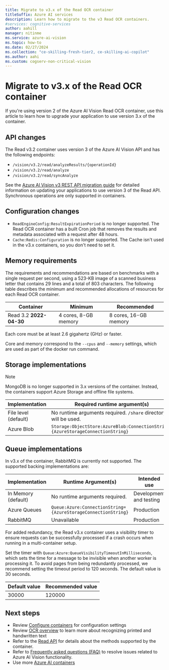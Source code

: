 ```yaml
---
title: Migrate to v3.x of the Read OCR container
titleSuffix: Azure AI services
description: Learn how to migrate to the v3 Read OCR containers.
#services: cognitive-services 
author: aahill
manager: nitinme
ms.service: azure-ai-vision
ms.topic: how-to
ms.date: 02/27/2024
ms.collection: "ce-skilling-fresh-tier2, ce-skilling-ai-copilot"
ms.author: aahi
ms.custom: cogserv-non-critical-vision
---
```


# Migrate to v3.x of the Read OCR container

If you're using version 2 of the Azure AI Vision Read OCR container, use this article to learn how to upgrade your application to use version 3.x of the container.

## API changes

The Read v3.2 container uses version 3 of the Azure AI Vision API and has the following endpoints:

* `/vision/v3.2/read/analyzeResults/{operationId}`
* `/vision/v3.2/read/analyze`
* `/vision/v3.2/read/syncAnalyze`

See the [Azure AI Vision v3 REST API migration guide](./upgrade-api-versions.md) for detailed information on updating your applications to use version 3 of the Read API. Synchronous operations are only supported in containers.

## Configuration changes

* `ReadEngineConfig:ResultExpirationPeriod` is no longer supported. The Read OCR container has a built Cron job that removes the results and metadata associated with a request after 48 hours.
* `Cache:Redis:Configuration` is no longer supported. The Cache isn't used in the v3.x containers, so you don't need to set it.

## Memory requirements

The requirements and recommendations are based on benchmarks with a single request per second, using a 523-KB image of a scanned business letter that contains 29 lines and a total of 803 characters. The following table describes the minimum and recommended allocations of resources for each Read OCR container.

|Container  |Minimum | Recommended  |
|---------|---------|------|
|Read 3.2 **2022-04-30** | 4 cores, 8-GB memory | 8 cores, 16-GB memory |

Each core must be at least 2.6 gigahertz (GHz) or faster.

Core and memory correspond to the `--cpus` and `--memory` settings, which are used as part of the docker run command.

## Storage implementations

>[!NOTE]
> MongoDB is no longer supported in 3.x versions of the container. Instead, the containers support Azure Storage and offline file systems.

| Implementation |    Required runtime argument(s) |
|---------|---------|
|File level (default)    | No runtime arguments required. `/share` directory will be used. |
|Azure Blob    | `Storage:ObjectStore:AzureBlob:ConnectionString={AzureStorageConnectionString}` |

## Queue implementations

In v3.x of the container, RabbitMQ is currently not supported. The supported backing implementations are:

| Implementation | Runtime Argument(s) | Intended use |
|---------|---------|-------|
| In Memory (default) | No runtime arguments required. | Development and testing |
| Azure Queues | `Queue:Azure:ConnectionString={AzureStorageConnectionString}` | Production |
| RabbitMQ    | Unavailable | Production |

For added redundancy, the Read v3.x container uses a visibility timer to ensure requests can be successfully processed if a crash occurs when running in a multi-container setup. 

Set the timer with `Queue:Azure:QueueVisibilityTimeoutInMilliseconds`, which sets the time for a message to be invisible when another worker is processing it. To avoid pages from being redundantly processed, we recommend setting the timeout period to 120 seconds. The default value is 30 seconds.

| Default value | Recommended value |
|---------|---------|
| 30000 |    120000 |


## Next steps

* Review [Configure containers](computer-vision-resource-container-config.md) for configuration settings
* Review [OCR overview](overview-ocr.md) to learn more about recognizing printed and handwritten text
* Refer to the [Read API](/rest/api/computervision/read/read?view=rest-computervision-v3.2-preview&tabs=HTTP) for details about the methods supported by the container.
* Refer to [Frequently asked questions (FAQ)](FAQ.yml) to resolve issues related to Azure AI Vision functionality.
* Use more [Azure AI containers](../cognitive-services-container-support.md)
